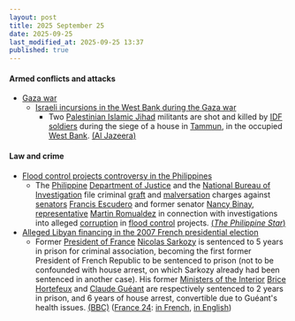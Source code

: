 ```yaml
---
layout: post
title: 2025 September 25
date: 2025-09-25
last_modified_at: 2025-09-25 13:37
published: true
---
```



#### Armed conflicts and attacks

* [Gaza war](https://en.wikipedia.org/wiki/Gaza_war "Gaza war")
  * [Israeli incursions in the West Bank during the Gaza war](https://en.wikipedia.org/wiki/Israeli_incursions_in_the_West_Bank_during_the_Gaza_war "Israeli incursions in the West Bank during the Gaza war")
    * Two [Palestinian Islamic Jihad](https://en.wikipedia.org/wiki/Palestinian_Islamic_Jihad "Palestinian Islamic Jihad") militants are shot and killed by [IDF soldiers](https://en.wikipedia.org/wiki/Israeli_Defense_Forces "Israeli Defense Forces") during the siege of a house in [Tammun](https://en.wikipedia.org/wiki/Tammun "Tammun"), in the occupied [West Bank](https://en.wikipedia.org/wiki/West_Bank "West Bank"). [(Al Jazeera)](https://www.aljazeera.com/news/liveblog/2025/9/25/live-israel-bombs-family-home-in-gaza-with-children-among-11-killed?update=3981285)

#### Law and crime

* [Flood control projects controversy in the Philippines](https://en.wikipedia.org/wiki/Flood_control_projects_controversy_in_the_Philippines "Flood control projects controversy in the Philippines")
  * The [Philippine](https://en.wikipedia.org/wiki/Philippine "Philippine") [Department of Justice](https://en.wikipedia.org/wiki/Department_of_Justice_%28Philippines%29 "Department of Justice (Philippines)") and the [National Bureau of Investigation](https://en.wikipedia.org/wiki/National_Bureau_of_Investigation_%28Philippines%29 "National Bureau of Investigation (Philippines)") file criminal [graft](https://en.wikipedia.org/wiki/Graft_%28politics%29 "Graft (politics)") and [malversation](https://en.wikipedia.org/wiki/Malversation "Malversation") charges against [senators](https://en.wikipedia.org/wiki/Senate_of_the_Philippines "Senate of the Philippines") [Francis Escudero](https://en.wikipedia.org/wiki/Francis_Escudero "Francis Escudero") and former senator [Nancy Binay](https://en.wikipedia.org/wiki/Nancy_Binay "Nancy Binay"), [representative](https://en.wikipedia.org/wiki/House_of_Representatives_of_the_Philippines "House of Representatives of the Philippines") [Martin Romualdez](https://en.wikipedia.org/wiki/Martin_Romualdez "Martin Romualdez") in connection with investigations into alleged [corruption](https://en.wikipedia.org/wiki/Corruption_in_the_Philippines "Corruption in the Philippines") in [flood control](https://en.wikipedia.org/wiki/Flood_control "Flood control") projects. [(*The Philippine Star*)](https://www.philstar.com/headlines/2025/09/25/2475386/nbi-seeks-malversation-raps-escudero-binay-romualdez)
* [Alleged Libyan financing in the 2007 French presidential election](https://en.wikipedia.org/wiki/Alleged_Libyan_financing_in_the_2007_French_presidential_election "Alleged Libyan financing in the 2007 French presidential election")
  * Former [President of France](https://en.wikipedia.org/wiki/President_of_France "President of France") [Nicolas Sarkozy](https://en.wikipedia.org/wiki/Nicolas_Sarkozy "Nicolas Sarkozy") is sentenced to 5 years in prison for criminal association, becoming the first former President of French Republic to be sentenced to prison (not to be confounded with house arrest, on which Sarkozy already had been sentenced in another case). His former [Ministers of the Interior](https://en.wikipedia.org/wiki/Minister_of_the_Interior_%28France%29 "Minister of the Interior (France)") [Brice Hortefeux](https://en.wikipedia.org/wiki/Brice_Hortefeux "Brice Hortefeux") and [Claude Guéant](https://en.wikipedia.org/wiki/Claude_Gu%C3%A9ant "Claude Guéant") are respectively sentenced to 2 years in prison, and 6 years of house arrest, convertible due to Guéant's health issues. [(BBC)](https://www.bbc.com/news/articles/cp98kepmj9lo) ([France 24](https://en.wikipedia.org/wiki/France_24 "France 24"): [in French](https://www.france24.com/fr/info-en-continu/20250925-la-campagne-2007-de-sarkozy-a-t-elle-%C3%A9t%C3%A9-financ%C3%A9e-par-la-libye-le-tribunal-rend-son-jugement), [in English](https://www.france24.com/en/live-news/20250925-france-s-sarkozy-set-to-learn-fate-in-libya-case))

